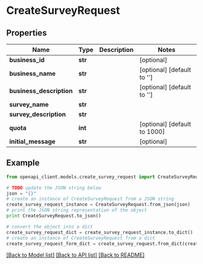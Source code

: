 # CreateSurveyRequest


## Properties
Name | Type | Description | Notes
------------ | ------------- | ------------- | -------------
**business_id** | **str** |  | [optional] 
**business_name** | **str** |  | [optional] [default to '']
**business_description** | **str** |  | [optional] [default to '']
**survey_name** | **str** |  | 
**survey_description** | **str** |  | 
**quota** | **int** |  | [optional] [default to 1000]
**initial_message** | **str** |  | [optional] 

## Example

```python
from openapi_client.models.create_survey_request import CreateSurveyRequest

# TODO update the JSON string below
json = "{}"
# create an instance of CreateSurveyRequest from a JSON string
create_survey_request_instance = CreateSurveyRequest.from_json(json)
# print the JSON string representation of the object
print CreateSurveyRequest.to_json()

# convert the object into a dict
create_survey_request_dict = create_survey_request_instance.to_dict()
# create an instance of CreateSurveyRequest from a dict
create_survey_request_form_dict = create_survey_request.from_dict(create_survey_request_dict)
```
[[Back to Model list]](../README.md#documentation-for-models) [[Back to API list]](../README.md#documentation-for-api-endpoints) [[Back to README]](../README.md)


